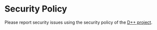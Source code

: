 # Security Policy

Please report security issues using the security policy of the [D++ project](https://github.com/brainboxdotcc/DPP).
